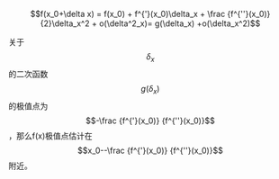 $$f(x_0+\delta x) = f(x_0) + f^{'}(x_0)\delta_x + \frac {f^{''}(x_0)} {2}\delta_x^2 + o(\delta^2_x)= g(\delta_x) +o(\delta_x^2)$$ 

关于$$\delta_x$$的二次函数$$g(\delta_x)$$的极值点为$$-\frac {f^{'}(x_0)} {f^{''}(x_0)}$$，那么f\(x\)极值点估计在$$x_0--\frac {f^{'}(x_0)} {f^{''}(x_0)}$$附近。




